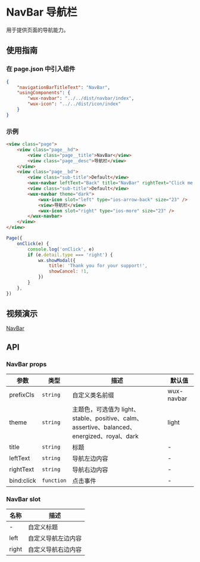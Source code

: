 # NavBar 导航栏

用于提供页面的导航能力。

## 使用指南

### 在 page.json 中引入组件

```json
{
    "navigationBarTitleText": "NavBar",
    "usingComponents": {
        "wux-navbar": "../../dist/navbar/index",
        "wux-icon": "../../dist/icon/index"
    }
}
```

### 示例

```html
<view class="page">
    <view class="page__hd">
        <view class="page__title">NavBar</view>
        <view class="page__desc">导航栏</view>
    </view>
    <view class="page__bd">
        <view class="sub-title">Default</view>
        <wux-navbar leftText="Back" title="NavBar" rightText="Click me!" bind:click="onClick" />
        <view class="sub-title">Default</view>
        <wux-navbar theme="dark">
            <wux-icon slot="left" type="ios-arrow-back" size="23" />
            <view>导航栏</view>
            <wux-icon slot="right" type="ios-more" size="23" />
        </wux-navbar>
    </view>
</view>
```

```js
Page({
    onClick(e) {
        console.log('onClick', e)
        if (e.detail.type === 'right') {
            wx.showModal({
                title: 'Thank you for your support!',
                showCancel: !1,
            })
        }
    },
})
```

## 视频演示

[NavBar](./_media/navbar.mp4 ':include :type=iframe width=375px height=667px')

## API

### NavBar props

| 参数 | 类型 | 描述 | 默认值 |
| --- | --- | --- | --- |
| prefixCls | <code>string</code> | 自定义类名前缀 | wux-navbar |
| theme | <code>string</code> | 主题色，可选值为 light、stable、positive、calm、assertive、balanced、energized、royal、dark | light |
| title | <code>string</code> | 标题 | - |
| leftText | <code>string</code> | 导航左边内容 | - |
| rightText | <code>string</code> | 导航右边内容 | - |
| bind:click | <code>function</code> | 点击事件 | - |

### NavBar slot

| 名称 | 描述 |
| --- | --- |
| - | 自定义标题 |
| left | 自定义导航左边内容 |
| right | 自定义导航右边内容 |